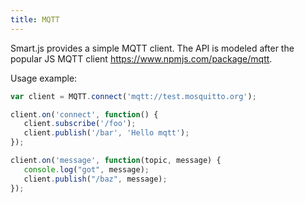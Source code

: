 ```yaml
---
title: MQTT
---
```


Smart.js provides a simple MQTT client. The API is modeled after the popular JS
MQTT client https://www.npmjs.com/package/mqtt.

Usage example:

```javascript
var client = MQTT.connect('mqtt://test.mosquitto.org');

client.on('connect', function() {
   client.subscribe('/foo');
   client.publish('/bar', 'Hello mqtt');
});

client.on('message', function(topic, message) {
   console.log("got", message);
   client.publish("/baz", message);
});
```

